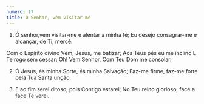 ```yaml
---
numero: 17
title: Ó Senhor, vem visitar-me
---
```

1. Ó senhor,vem visitar-me e alentar a minha fé;
Eu desejo consagrar-me e alcançar, de Ti, mercê.

Com o Espírito divino
Vem, Jesus, me batizar;
Aos Teus pés eu me inclino
E Te rogo sem cessar:
Oh! Vem Senhor, Com Teu Dom me consolar.

2. Ó Jesus, és minha Sorte, és minha Salvação;
Faz-me firme, faz-me forte pela Tua Santa unção.

3. E ao fim serei ditoso, pois Contigo estarei;
No Teu reino glorioso, face a face Te verei.
